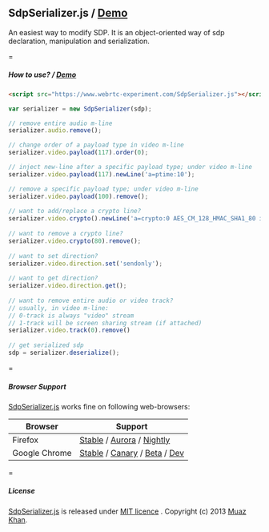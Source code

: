 ## SdpSerializer.js / [Demo](https://www.webrtc-experiment.com/SdpSerializer/demo.html)

An easiest way to modify SDP. It is an object-oriented way of sdp declaration, manipulation and serialization.

=

##### How to use? / [Demo](https://www.webrtc-experiment.com/SdpSerializer/demo.html)

```html
<script src="https://www.webrtc-experiment.com/SdpSerializer.js"></script>
```

```javascript
var serializer = new SdpSerializer(sdp);

// remove entire audio m-line
serializer.audio.remove();

// change order of a payload type in video m-line
serializer.video.payload(117).order(0);

// inject new-line after a specific payload type; under video m-line
serializer.video.payload(117).newLine('a=ptime:10');

// remove a specific payload type; under video m-line
serializer.video.payload(100).remove();
   
// want to add/replace a crypto line?
serializer.video.crypto().newLine('a=crypto:0 AES_CM_128_HMAC_SHA1_80 inline:AAAAAAAAAAAAAAAAAAAAAAAAA');
   
// want to remove a crypto line?
serializer.video.crypto(80).remove();
   
// want to set direction?
serializer.video.direction.set('sendonly');
   
// want to get direction?
serializer.video.direction.get();
   
// want to remove entire audio or video track?
// usually, in video m-line:
// 0-track is always "video" stream
// 1-track will be screen sharing stream (if attached)
serializer.video.track(0).remove()
   
// get serialized sdp
sdp = serializer.deserialize();
```

=

##### Browser Support

[SdpSerializer.js](https://github.com/muaz-khan/WebRTC-Experiment/tree/master/SdpSerializer) works fine on following web-browsers:

| Browser        | Support           |
| ------------- |-------------|
| Firefox | [Stable](http://www.mozilla.org/en-US/firefox/new/) / [Aurora](http://www.mozilla.org/en-US/firefox/aurora/) / [Nightly](http://nightly.mozilla.org/) |
| Google Chrome | [Stable](https://www.google.com/intl/en_uk/chrome/browser/) / [Canary](https://www.google.com/intl/en/chrome/browser/canary.html) / [Beta](https://www.google.com/intl/en/chrome/browser/beta.html) / [Dev](https://www.google.com/intl/en/chrome/browser/index.html?extra=devchannel#eula) |

=

##### License

[SdpSerializer.js](https://github.com/muaz-khan/WebRTC-Experiment/tree/master/SdpSerializer) is released under [MIT licence](https://www.webrtc-experiment.com/licence/) . Copyright (c) 2013 [Muaz Khan](https://plus.google.com/100325991024054712503).
